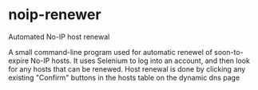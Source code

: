 # noip-renewer
Automated No-IP host renewal  

A small command-line program used for automatic renewel of soon-to-expire No-IP hosts. It uses Selenium to log into an account, and then look for any hosts that can be renewed. Host renewal is done by clicking any existing "Confirm" buttons in the hosts table on the dynamic dns page  
